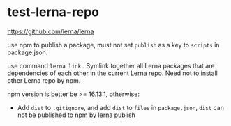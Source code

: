# test-lerna-repo

https://github.com/lerna/lerna

use npm to publish a package, must not set `publish` as a key to `scripts` in package.json.

use command `lerna link` . Symlink together all Lerna packages that are dependencies of each other in the current Lerna repo. Need not to install other Lerna repo by npm.

npm version is better be >= 16.13.1, otherwise:

- Add `dist` to `.gitignore`, and add `dist` to `files` in `package.json`, `dist` can not be published to npm by lerna publish
